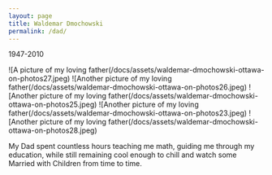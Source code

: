 ```yaml
---
layout: page
title: Waldemar Dmochowski
permalink: /dad/
---
```

1947-2010

![A picture of my loving father(/docs/assets/waldemar-dmochowski-ottawa-on-photos27.jpeg)
![Another picture of my loving father(/docs/assets/waldemar-dmochowski-ottawa-on-photos26.jpeg)
![Another picture of my loving father(/docs/assets/waldemar-dmochowski-ottawa-on-photos25.jpeg)
![Another picture of my loving father(/docs/assets/waldemar-dmochowski-ottawa-on-photos23.jpeg)
![Another picture of my loving father(/docs/assets/waldemar-dmochowski-ottawa-on-photos28.jpeg)

My Dad spent countless hours teaching me math, guiding me through my education, while still remaining
cool enough to chill and watch some Married with Children from time to time. 